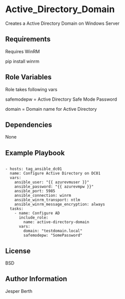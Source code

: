 Active_Directory_Domain
=========

Creates a Active Directory Domain on Windows Server 

Requirements
------------

Requires WinRM

pip install winrm

Role Variables
--------------

Role takes following vars

safemodepw = Active Directory Safe Mode Password

domain = Domain name for Active Directory

Dependencies
------------

None

Example Playbook
----------------

```ansible

- hosts: tag_ansible_dc01
  name: Configure Active Directory on DC01
  vars:
    ansible_user: "{{ azurevmuser }}"
    ansible_password: "{{ azurevmpw }}"
    ansible_port: 5985
    ansible_connection: winrm
    ansible_winrm_transport: ntlm
    ansible_winrm_message_encryption: always
  tasks:
    - name: Configure AD
      include_role:
        name: active-directory-domain
      vars:
        domain: "testdomain.local"
        safemodepw: "SomePassword"
```

License
-------

BSD

Author Information
------------------

Jesper Berth
